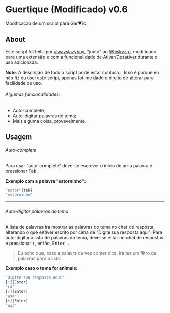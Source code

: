 # Guertique (Modificado) v0.6

Modificação de um script para Gar▼ic.

## About

Este script foi feito por <ins>alwayslazyboy</ins>, "junto" ao <ins>Whiskyzin</ins>, modificado para uma extensão e com a funcionalidade de Ativar/Desativar durante o uso adicionada.

**Note**: A descrição de todo o script pode estar confusa... Isso é porque eu não fiz ou usei este script, apenas foi-me dado o direito de alterar para facilidade de uso.

###### Algumas funcionalidades:

- Auto-complete;
- Auto-digitar palavras do tema;
- Mais alguma coisa, provavelmente.

## Usagem

###### Auto-complete

Para usar "auto-complete" deve-se escrever o início de uma palavra e pressionar <kbd>Tab</kbd>.


 **Exemplo com a palavra "estorninho":**
```sh
"estor"[tab]
"estorninho"
```
---
###### Auto-digitar palavras do tema

A lista de palavras irá mostrar as palavras do tema no chat de resposta, alterando o que estiver escrito por cima de "Digite sua resposta aqui".
Para auto-digitar a lista de palavras do tema, deve-se estar no chat de respostas e pressionar <kbd>↑</kbd>, então, <kbd> Enter </kbd>.
> Eu acho que, caso a palavra da vez conter dica, irá ter um filtro de palavras para a lista.

**Exemplo caso o tema for animais:**

```sh
"Digite sua resposta aqui"
[↑][Enter]
"rã"
[↑][Enter]
"asa"
[↑][Enter]
"uçá"
```
